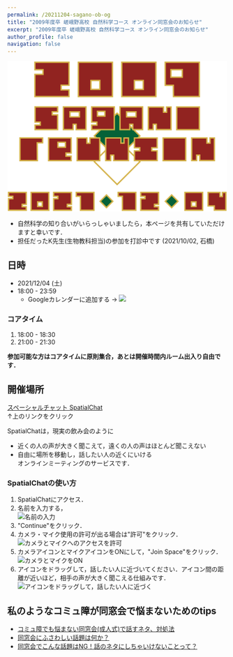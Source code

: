 ```yaml
---
permalink: /20211204-sagano-ob-og
title: "2009年度卒 嵯峨野高校 自然科学コース オンライン同窓会のお知らせ"
excerpt: "2009年度卒 嵯峨野高校 自然科学コース オンライン同窓会のお知らせ"
author_profile: false
navigation: false
---
```


![](../images/sagano.png)

- 自然科学の知り合いがいらっしゃいましたら，本ページを共有していただけますと幸いです．
- 担任だったK先生(生物教科担当)の参加を打診中です (2021/10/02, 石橋)

## 日時

- 2021/12/04 (土)
- 18:00 - 23:59
    - Googleカレンダーに追加する → <a target="_blank" href="https://calendar.google.com/event?action=TEMPLATE&amp;tmeid=NGhiODhqNjVjMDRxbzF2dmcwMm5wMm91cTggaWo2ZnFxOGQ5bmg3NW92aDQ1ZWJ2aDJyYmdAZw&amp;tmsrc=ij6fqq8d9nh75ovh45ebvh2rbg%40group.calendar.google.com"><img border="0" src="https://www.google.com/calendar/images/ext/gc_button1_ja.gif"></a>

### コアタイム

1. 18:00 - 18:30
2. 21:00 - 21:30

**参加可能な方はコアタイムに原則集合，あとは開催時間内ルーム出入り自由です．**

## 開催場所

[スペーシャルチャット SpatialChat](https://spatial.chat/s/condmatparty200719)  
↑上のリンクをクリック

SpatialChatは，現実の飲み会のように
- 近くの人の声が大きく聞こえて，遠くの人の声はほとんど聞こえない
- 自由に場所を移動し，話したい人の近くにいける  
オンラインミーティングのサービスです．

### SpatialChatの使い方

1. SpatialChatにアクセス．
2. 名前を入力する，  
    ![名前の入力](https://i.gyazo.com/e0773956bef1c26b9c5286d219ccac9b.png)
3. "Continue"をクリック．
4. カメラ・マイク使用の許可が出る場合は"許可"をクリック．  
    ![カメラとマイクへのアクセスを許可](https://i.gyazo.com/63f65c6abedeec8815c938a17d9b0ed9.png)
5. カメラアイコンとマイクアイコンをONにして，"Join Space"をクリック．  
    ![カメラとマイクをON](https://i.gyazo.com/545f9a6d238f02d7e3b0c45ed53f7e8f.png)
6. アイコンをドラッグして，話したい人に近づいてください．アイコン間の距離が近いほど，相手の声が大きく聞こえる仕組みです．  
    ![アイコンをドラッグして，話したい人に近づく](https://i.gyazo.com/3df37653ccd2663809cc9afe8b292ec8.png)
    
## 私のようなコミュ障が同窓会で悩まないためのtips

- [コミュ障でも悩まない同窓会(成人式)で話すネタ、対処法](https://rope-shuttle-h30.hatenablog.jp/entry/2020/01/11/001358)
- [同窓会にふさわしい話題は何か？](https://blog.goo.ne.jp/yamazaki_hajime/e/3a000df4d1d24e1258f4f3e15252112f)
- [同窓会でこんな話題はNG！話のネタにしちゃいけないことって？](https://4meee.com/articles/view/31673)

<!-- - [同窓会によくいる痛いヤツ10選](https://news.livedoor.com/article/detail/12119474/) -->

<!-- ## なぜかTシャツを作ってみた

[2009年度卒 嵯峨野高校自然科学コース同窓会ロゴTシャツ](https://www.ttrinity.jp/m/287026/8230154) -->
